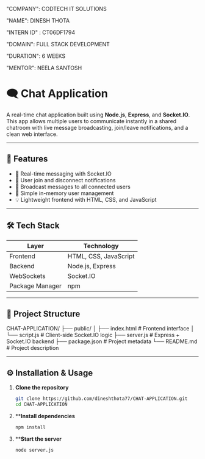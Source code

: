 "COMPANY": CODTECH IT SOLUTIONS

"NAME": DINESH THOTA

"INTERN ID" : CT06DF1794

"DOMAIN": FULL STACK DEVELOPMENT

"DURATION": 6 WEEKS

"MENTOR": NEELA SANTOSH

# 🗨️ Chat Application

A real-time chat application built using **Node.js**, **Express**, and **Socket.IO**. This app allows multiple users to communicate instantly in a shared chatroom with live message broadcasting, join/leave notifications, and a clean web interface.

---

## 🚀 Features

- 🔄 Real-time messaging with Socket.IO
- 👥 User join and disconnect notifications
- 📢 Broadcast messages to all connected users
- 🧠 Simple in-memory user management
- 💡 Lightweight frontend with HTML, CSS, and JavaScript

---

## 🛠️ Tech Stack

| Layer        | Technology             |
|--------------|------------------------|
| Frontend     | HTML, CSS, JavaScript  |
| Backend      | Node.js, Express       |
| WebSockets   | Socket.IO              |
| Package Manager | npm                 |

---

## 📁 Project Structure

CHAT-APPLICATION/
├── public/
│ ├── index.html # Frontend interface
│ └── script.js # Client-side Socket.IO logic
├── server.js # Express + Socket.IO backend
├── package.json # Project metadata
└── README.md # Project description


---

## ⚙️ Installation & Usage

1. **Clone the repository**
   ```bash
   git clone https://github.com/dineshthota77/CHAT-APPLICATION.git
   cd CHAT-APPLICATION

2. ****Install dependencies**

    ```bash
   npm install

4. ****Start the server**

   ```bash
   node server.js
